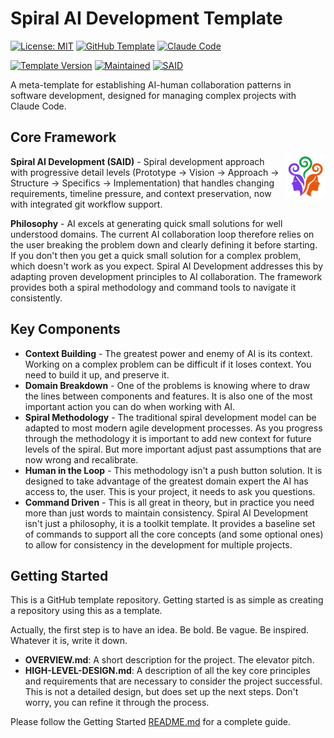 # Spiral AI Development Template

[![License: MIT](https://img.shields.io/badge/License-MIT-yellow.svg)](LICENSE)
[![GitHub Template](https://img.shields.io/badge/GitHub-Template-6e5494.svg)](https://github.com/rjroy/claude-code-template/generate)
[![Claude Code](https://img.shields.io/badge/AI_Partner-Claude_Code-D97757.svg)](https://claude.ai/code)

[![Template Version](https://img.shields.io/badge/Version-v1.0.6-blue.svg)](https://github.com/rjroy/claude-code-template)
[![Maintained](https://img.shields.io/badge/Maintained-Yes-brightgreen.svg)](https://github.com/rjroy/claude-code-template/commits/main)
[![SAID](https://img.shields.io/badge/Methodology-SAID-16A34A.svg)](docs/SAID/)


A meta-template for establishing AI-human collaboration patterns in software development, designed for managing complex projects with Claude Code.

## Core Framework

<img src="/docs/SAID/logos/said-64.png" align="right" style="margin-left: 10px">

**Spiral AI Development (SAID)** - Spiral development approach with progressive detail levels (Prototype → Vision → Approach → Structure → Specifics → Implementation) that handles changing requirements, timeline pressure, and context preservation, now with integrated git workflow support.

**Philosophy** - AI excels at generating quick small solutions for well understood domains. The current AI collaboration loop therefore relies on the user breaking the problem down and clearly defining it before starting. If you don't then you get a quick small solution for a complex problem, which doesn't work as you expect. Spiral AI Development addresses this by adapting proven development principles to AI collaboration. The framework provides both a spiral methodology and command tools to navigate it consistently.

## Key Components

- **Context Building** - The greatest power and enemy of AI is its context. Working on a complex problem can be difficult if it loses context. You need to build it up, and preserve it.
- **Domain Breakdown** - One of the problems is knowing where to draw the lines between components and features. It is also one of the most important action you can do when working with AI.
- **Spiral Methodology** - The traditional spiral development model can be adapted to most modern agile development processes. As you progress through the methodology it is important to add new context for future levels of the spiral. But more important adjust past assumptions that are now wrong and recalibrate.
- **Human in the Loop** - This methodology isn't a push button solution. It is designed to take advantage of the greatest domain expert the AI has access to, the user. This is your project, it needs to ask you questions.
- **Command Driven** - This is all great in theory, but in practice you need more than just words to maintain consistency. Spiral AI Development isn't just a philosophy, it is a toolkit template. It provides a baseline set of commands to support all the core concepts (and some optional ones) to allow for consistency in the development for multiple projects.

## Getting Started

This is a GitHub template repository.  Getting started is as simple as creating a repository using this as a template.

Actually, the first step is to have an idea. Be bold. Be vague. Be inspired. Whatever it is, write it down.

- **OVERVIEW.md**: A short description for the project. The elevator pitch.
- **HIGH-LEVEL-DESIGN.md**: A description of all the key core principles and requirements that are necessary to consider the project successful. This is not a detailed design, but does set up the next steps. Don't worry, you can refine it through the process.

Please follow the Getting Started [README.md](/docs/SAID/getting-started/README.md) for a complete guide.

